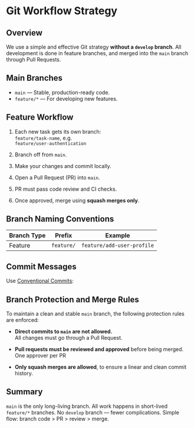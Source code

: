 # Git Workflow Strategy

## Overview

We use a simple and effective Git strategy **without a `develop` branch**. All development is done in feature branches, and merged into the `main` branch through Pull Requests.

## Main Branches

- `main` — Stable, production-ready code.
- `feature/*` — For developing new features.

## Feature Workflow

1. Each new task gets its own branch:  
   `feature/task-name`, e.g.  
   `feature/user-authentication`

2. Branch off from `main`.

3. Make your changes and commit locally.

4. Open a Pull Request (PR) into `main`.

5. PR must pass code review and CI checks.

6. Once approved, merge using **squash merges only**.

## Branch Naming Conventions

| Branch Type | Prefix     | Example                    |
| ----------- | ---------- | -------------------------- |
| Feature     | `feature/` | `feature/add-user-profile` |

## Commit Messages

Use [Conventional Commits](https://www.conventionalcommits.org/en/v1.0.0/):

## Branch Protection and Merge Rules

To maintain a clean and stable `main` branch, the following protection rules are enforced:

- **Direct commits to `main` are not allowed.**  
  All changes must go through a Pull Request.
- **Pull requests must be reviewed and approved** before being merged. One approver per PR

- **Only squash merges are allowed**, to ensure a linear and clean commit history.

## Summary
`main` is the only long-living branch.
All work happens in short-lived `feature/*` branches.
No `develop` branch — fewer complications.
Simple flow: branch code > PR > review > merge.